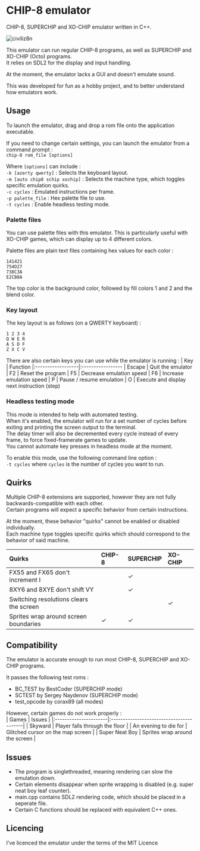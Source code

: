 # CHIP-8 emulator
CHIP-8, SUPERCHIP and XO-CHIP emulator written in C++.

![civiliz8n](https://user-images.githubusercontent.com/68333938/138595405-00fb069d-9c93-46d9-bff2-e961dcef3aac.png?v=1&s=10)


This emulator can run regular CHIP-8 programs, as well as SUPERCHIP and XO-CHIP (Octo) programs.  
It relies on SDL2 for the display and input handling.

At the moment, the emulator lacks a GUI and doesn't emulate sound.

This was developed for fun as a hobby project, and to better understand how emulators work.

## Usage
To launch the emulator, drag and drop a rom file onto the application executable.

If you need to change certain settings, you can launch the emulator from a command prompt :  
`chip-8 rom_file [options]`  

Where `[options]` can include :  
`-k [azerty qwerty]` : Selects the keyboard layout.  
`-m [auto chip8 schip xochip]` : Selects the machine type, which toggles specific emulation quirks.  
`-c cycles` : Emulated instructions per frame.  
`-p palette_file` : Hex palette file to use.  
`-t cycles` : Enable headless testing mode.  

### Palette files
You can use palette files with this emulator.
This is particularly useful with XO-CHIP games, which can display up to 4 different colors.

Palette files are plain text files containing hex values for each color :
```
141421
754D27
738C3A
E2CB8A

```

The top color is the background color, followed by fill colors 1 and 2 and the blend color.

### Key layout
The key layout is as follows (on a QWERTY keyboard) :
```
1 2 3 4
Q W E R
A S D F
Z X C V
```

There are also certain keys you can use while the emulator is running :
| Key               | Function
|:------------------|:-----------------
| Escape            | Quit the emulator
| F2                | Reset the program
| F5                | Decrease emulation speed
| F6                | Increase emulation speed
| P                 | Pause / resume emulation
| O                 | Execute and display next instruction (step)

### Headless testing mode
This mode is intended to help with automated testing.  
When it's enabled, the emulator will run for a set number of cycles before exiting and printing the screen output to the terminal.  
The delay timer will also be decremented every cycle instead of every frame, to force fixed-framerate games to update.  
You cannot automate key presses in headless mode at the moment.  

To enable this mode, use the following command line option :  
`-t cycles` where `cycles` is the number of cycles you want to run.

## Quirks
Multiple CHIP-8 extensions are supported, however they are not fully backwards-compatible with each other.  
Certain programs will expect a specific behavior from certain instructions.

At the moment, these behavior "quirks" cannot be enabled or disabled individually.  
Each machine type toggles specific quirks which should correspond to the behavior of said machine.

| Quirks                                  | CHIP-8  | SUPERCHIP | XO-CHIP |
|:----------------------------------------|:--------|:----------|:--------|
| FX55 and FX65 don't increment I         |         |     ✓     |         |
| 8XY6 and 8XYE don't shift VY            |         |     ✓     |         |
| Switching resolutions clears the screen |         |           |    ✓    |
| Sprites wrap around screen boundaries   |    ✓    |     ✓     |         |

## Compatibility
The emulator is accurate enough to run most CHIP-8, SUPERCHIP and XO-CHIP programs.  

It passes the following test roms :
- BC_TEST by BestCoder (SUPERCHIP mode)
- SCTEST by Sergey Naydenov (SUPERCHIP mode)
- test_opcode by corax89 (all modes)

However, certain games do not work properly :  
| Games                 | Issues                                   |
|:----------------------|:-----------------------------------------|
| Skyward               | Player falls through the floor           |
| An evening to die for | Glitched cursor on the map screen        |
| Super Neat Boy        | Sprites wrap around the screen           |

## Issues
- The program is singlethreaded, meaning rendering can slow the emulation down.
- Certain elements disappear when sprite wrapping is disabled (e.g. super neat boy leaf counter).
- main.cpp contains SDL2 rendering code, which should be placed in a seperate file.
- Certain C functions should be replaced with equivalent C++ ones.

## Licencing
I've licenced the emulator under the terms of the MIT Licence
